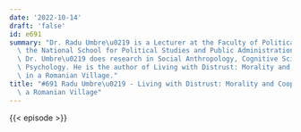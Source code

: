 ```yaml
---
date: '2022-10-14'
draft: 'false'
id: e691
summary: "Dr. Radu Umbre\u0219 is a Lecturer at the Faculty of Political Science at\
  \ the National School for Political Studies and Public Administration, Romania.\
  \ Dr. Umbre\u0219 does research in Social Anthropology, Cognitive Science and Evolutionary\
  \ Psychology. He is the author of Living with Distrust: Morality and Cooperation\
  \ in a Romanian Village."
title: "#691 Radu Umbre\u0219 - Living with Distrust: Morality and Cooperation in\
  \ a Romanian Village"
---
```

{{< episode >}}
